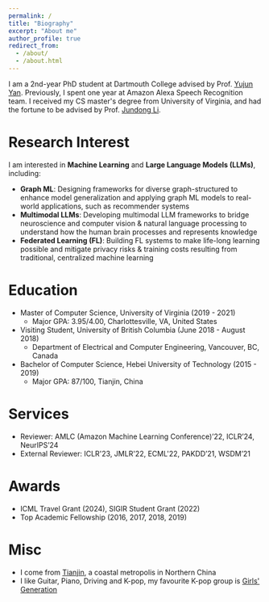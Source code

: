 ```yaml
---
permalink: /
title: "Biography"
excerpt: "About me"
author_profile: true
redirect_from: 
  - /about/
  - /about.html
---
```

I am a 2nd-year PhD student at Dartmouth College advised by Prof. [Yujun Yan](https://sites.google.com/umich.edu/yujunyan/home).
Previously, I spent one year at Amazon Alexa Speech Recognition team. I received my CS master's degree from University of Virginia, and had the fortune to be advised by Prof. [Jundong Li](http://www.ece.virginia.edu/~jl6qk/).

<!---My [CV](https://tttae.github.io/zheng_huang_cv.pdf).--->


Research Interest
===
I am interested in **Machine Learning** and **Large Language Models (LLMs)**, including:

   * **Graph ML**: Designing frameworks for diverse graph-structured to enhance model generalization and applying graph ML models to real-world applications, such as recommender systems
   * **Multimodal LLMs**: Developing multimodal LLM frameworks to bridge neuroscience and computer vision \& natural language processing to understand how the human brain processes and represents knowledge
  * **Federated Learning (FL)**: Building FL systems to make life-long learning possible and mitigate privacy risks \& training costs resulting from traditional, centralized machine learning 
    

Education
===
* Master of Computer Science, University of Virginia (2019 - 2021)
  * Major GPA: 3.95/4.00, Charlottesville, VA, United States
* Visiting Student, University of British Columbia (June 2018 - August 2018)
  * Department of Electrical and Computer Engineering, Vancouver, BC, Canada 
* Bachelor of Computer Science, Hebei University of Technology (2015 - 2019)
  * Major GPA: 87/100, Tianjin, China
 
 

Services
===
* Reviewer: AMLC (Amazon Machine Learning Conference)’22, ICLR’24, NeurIPS’24
* External Reviewer: ICLR'23, JMLR'22, ECML'22, PAKDD’21, WSDM’21


Awards
===
* ICML Travel Grant (2024), SIGIR Student Grant (2022)
* Top Academic Fellowship (2016, 2017, 2018, 2019)

Misc
===
* I come from [Tianjin](https://en.wikipedia.org/wiki/Tianjin), a coastal metropolis in Northern China
* I like Guitar, Piano, Driving and K-pop, my favourite K-pop group is [Girls' Generation](https://en.wikipedia.org/wiki/Girls%27_Generation)

<body> 
 <div align="left">

<script type='text/javascript' id='clustrmaps' src='//cdn.clustrmaps.com/map_v2.js?cl=ffffff&w=500&t=n&d=i_vS7yVc7igJx0i6aeUshfneF7fgbXZA48Cf6bC_Jn8&co=2d78ad&ct=ffffff&cmo=3acc3a&cmn=ff5353'></script>
   </div>
</body>


